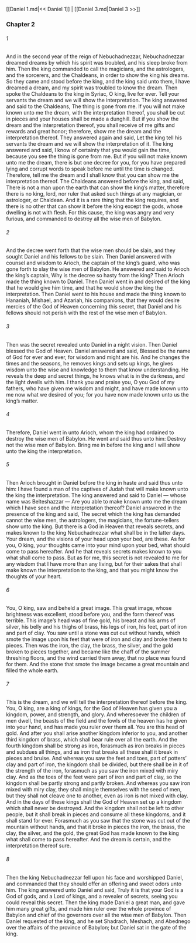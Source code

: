 [[Daniel 1.md|<< Daniel 1]]  |  [[Daniel 3.md|Daniel 3 >>]]

### Chapter 2
###### 1
And in the second year of the reign of Nebuchadnezzar, Nebuchadnezzar dreamed dreams by which his spirit was troubled, and his sleep broke from him. Then the king commanded to call the magicians, and the astrologers, and the sorcerers, and the Chaldeans, in order to show the king his dreams. So they came and stood before the king, and the king said unto them, I have dreamed a dream, and my spirit was troubled to know the dream. Then spoke the Chaldeans to the king in Syriac, O king, live for ever. Tell your servants the dream and we will show the interpretation. The king answered and said to the Chaldeans, The thing is gone from me. If you will not make known unto me the dream, with the interpretation thereof, you shall be cut in pieces and your houses shall be made a dunghill. But if you show the dream and the interpretation thereof, you shall receive of me gifts and rewards and great honor; therefore, show me the dream and the interpretation thereof. They answered again and said, Let the king tell his servants the dream and we will show the interpretation of it. The king answered and said, I know of certainty that you would gain the time, because you see the thing is gone from me. But if you will not make known unto me the dream, there is but one decree for you, for you have prepared lying and corrupt words to speak before me until the time is changed. Therefore, tell me the dream and I shall know that you can show me the interpretation thereof. The Chaldeans answered before the king, and said, There is not a man upon the earth that can show the king’s matter, therefore there is no king, lord, nor ruler that asked such things at any magician, or astrologer, or Chaldean. And it is a rare thing that the king requires, and there is no other that can show it before the king except the gods, whose dwelling is not with flesh. For this cause, the king was angry and very furious, and commanded to destroy all the wise men of Babylon.

###### 2
And the decree went forth that the wise men should be slain, and they sought Daniel and his fellows to be slain. Then Daniel answered with counsel and wisdom to Arioch, the captain of the king’s guard, who was gone forth to slay the wise men of Babylon. He answered and said to Arioch the king’s captain, Why is the decree so hasty from the king? Then Arioch made the thing known to Daniel. Then Daniel went in and desired of the king that he would give him time, and that he would show the king the interpretation. Then Daniel went to his house and made the thing known to Hananiah, Mishael, and Azariah, his companions, that they would desire mercies of the God of Heaven concerning this secret, that Daniel and his fellows should not perish with the rest of the wise men of Babylon.

###### 3
Then was the secret revealed unto Daniel in a night vision. Then Daniel blessed the God of Heaven. Daniel answered and said, Blessed be the name of God for ever and ever, for wisdom and might are his. And he changes the times and the seasons, he removes kings and sets up kings, he gives wisdom unto the wise and knowledge to them that know understanding. He reveals the deep and secret things, he knows what is in the darkness, and the light dwells with him. I thank you and praise you, O you God of my fathers, who have given me wisdom and might, and have made known unto me now what we desired of you; for you have now made known unto us the king’s matter.

###### 4
Therefore, Daniel went in unto Arioch, whom the king had ordained to destroy the wise men of Babylon. He went and said thus unto him: Destroy not the wise men of Babylon. Bring me in before the king and I will show unto the king the interpretation.

###### 5
Then Arioch brought in Daniel before the king in haste and said thus unto him: I have found a man of the captives of Judah that will make known unto the king the interpretation. The king answered and said to Daniel — whose name was Belteshazzar — Are you able to make known unto me the dream which I have seen and the interpretation thereof? Daniel answered in the presence of the king and said, The secret which the king has demanded cannot the wise men, the astrologers, the magicians, the fortune-tellers show unto the king. But there is a God in Heaven that reveals secrets, and makes known to the king Nebuchadnezzar what shall be in the latter days. Your dream, and the visions of your head upon your bed, are these. As for you, O king, your thoughts came into your mind upon your bed, what should come to pass hereafter. And he that reveals secrets makes known to you what shall come to pass. But as for me, this secret is not revealed to me for any wisdom that I have more than any living, but for their sakes that shall make known the interpretation to the king, and that you might know the thoughts of your heart.

###### 6
You, O king, saw and beheld a great image. This great image, whose brightness was excellent, stood before you, and the form thereof was terrible. This image’s head was of fine gold, his breast and his arms of silver, his belly and his thighs of brass, his legs of iron, his feet, part of iron and part of clay. You saw until a stone was cut out without hands, which smote the image upon his feet that were of iron and clay and broke them to pieces. Then was the iron, the clay, the brass, the silver, and the gold broken to pieces together, and became like the chaff of the summer threshing floors, and the wind carried them away, that no place was found for them. And the stone that smote the image became a great mountain and filled the whole earth.

###### 7
This is the dream, and we will tell the interpretation thereof before the king. You, O king, are a king of kings, for the God of Heaven has given you a kingdom, power, and strength, and glory. And wheresoever the children of men dwell, the beasts of the field and the fowls of the heaven has he given into your hand, and has made you ruler over them all. You are this head of gold. And after you shall arise another kingdom inferior to you, and another third kingdom of brass, which shall bear rule over all the earth. And the fourth kingdom shall be strong as iron, forasmuch as iron breaks in pieces and subdues all things, and as iron that breaks all these shall it break in pieces and bruise. And whereas you saw the feet and toes, part of potters’ clay and part of iron, the kingdom shall be divided, but there shall be in it of the strength of the iron, forasmuch as you saw the iron mixed with miry clay. And as the toes of the feet were part of iron and part of clay, so the kingdom shall be partly strong and partly broken. And whereas you saw iron mixed with miry clay, they shall mingle themselves with the seed of men, but they shall not cleave one to another, even as iron is not mixed with clay. And in the days of these kings shall the God of Heaven set up a kingdom which shall never be destroyed. And the kingdom shall not be left to other people, but it shall break in pieces and consume all these kingdoms, and it shall stand for ever. Forasmuch as you saw that the stone was cut out of the mountain without hands, and that it broke in pieces the iron, the brass, the clay, the silver, and the gold, the great God has made known to the king what shall come to pass hereafter. And the dream is certain, and the interpretation thereof sure.

###### 8
Then the king Nebuchadnezzar fell upon his face and worshipped Daniel, and commanded that they should offer an offering and sweet odors unto him. The king answered unto Daniel and said, Truly it is that your God is a God of gods, and a Lord of kings, and a revealer of secrets, seeing you could reveal this secret. Then the king made Daniel a great man, and gave him many great gifts, and made him ruler over the whole province of Babylon and chief of the governors over all the wise men of Babylon. Then Daniel requested of the king, and he set Shadrach, Meshach, and Abednego over the affairs of the province of Babylon; but Daniel sat in the gate of the king.